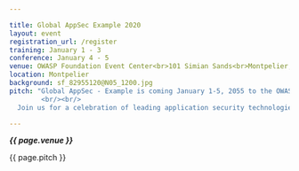 ```yaml
---

title: Global AppSec Example 2020
layout: event
registration_url: /register
training: January 1 - 3
conference: January 4 - 5
venue: OWASP Foundation Event Center<br>101 Simian Sands<br>Montpelier, VT
location: Montpelier
background: sf_82955120@N05_1200.jpg
pitch: "Global AppSec - Example is coming January 1-5, 2055 to the OWASP Foundation Convention Center in Montpelier. Designed for private and public sector infosec professionals, the OWASP three day training and two day conference equips developers, defenders, and advocates to build a more secure web.
        <br/><br/>
  Join us for a celebration of leading application security technologies, speakers, prospects, and community, in a unique event that will build on everything you already know to expect from an OWASP Global Conference."

---
```


<!-- rebuild 1 -->

***{{ page.venue }}***

{{ page.pitch }}



